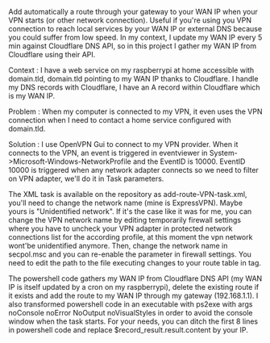 Add automatically a route through your gateway to your WAN IP when your VPN starts (or other network connection).
Useful if you're using you VPN connection to reach local services by your WAN IP or external DNS because you could suffer from low speed. In my context, I update my WAN IP every 5 min against Cloudflare DNS API, so in this project I gather my WAN IP from Cloudflare using their API.

Context :
I have a web service on my raspberrypi at home accessible with domain.tld, domain.tld pointing to my WAN IP thanks to Cloudflare.
I handle my DNS records with Cloudflare, I have an A record within Cloudflare which is my WAN IP.

Problem :
When my computer is connected to my VPN, it even uses the VPN connection when I need to contact a home service configured with domain.tld.

Solution :
I use OpenVPN Gui to connect to my VPN provider.
When it connects to the VPN, an event is triggered in eventviewer in System->Microsoft-Windows-NetworkProfile and the EventID is 10000.
EventID 10000 is triggered when any network adapter connects so we need to filter on VPN adapter, we'll do it in Task parameters.

The XML task is available on the repository as add-route-VPN-task.xml, you'll need to change the network name (mine is ExpressVPN).
Maybe yours is "Unidentified network". If it's the case like it was for me, you can change the VPN network name by editing temporarily firewall settings where you have to uncheck your VPN adapter in protected network connections list for the according profile, at this moment the vpn network wont'be unidentified anymore.
Then, change the network name in secpol.msc and you can re-enable the parameter in firewall settings.
You need to edit the path to the file executing changes to your route table in <command> tag.

The powershell code gathers my WAN IP from Cloudflare DNS API (my WAN IP is itself updated by a cron on my raspberrypi), delete the existing route if it exists and add the route to my WAN IP through my gateway (192.168.1.1).
I also transformed powershell code in an executable with ps2exe with args noConsole noError NoOutput noVisualStyles in order to avoid the console window when the task starts.
For your needs, you can ditch the first 8 lines in powershell code and replace $record_result.result.content by your IP.
